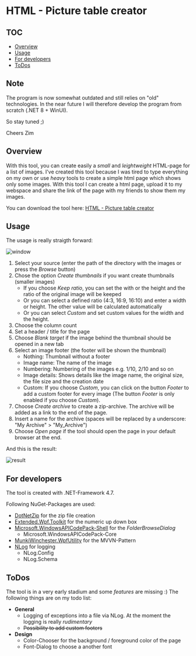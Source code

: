 # HTML - Picture table creator

## TOC
- [Overview](#overview)
- [Usage](#usage)
- [For developers](#for-developers)
- [ToDos](#todos)

## Note

The program is now somewhat outdated and still relies on "old" technologies. In the near future I will therefore develop the program from scratch (.NET 8 + WinUI).

So stay tuned ;)

Cheers Zim

## Overview

With this tool, you can create easily a *small* and *leightweight* HTML-page for a list of images. I've created this tool because I was tired to type everything on my own or use *heavy* tools to create a simple html page which shows only some images. With this tool I can create a html page, upload it to my webspace and share the link of the page with my friends to show them my images.

You can download the tool here: [HTML - Picture table creator](http://www.de-boddels.de/images/HtmlPictureTableCreator.zip)

## Usage

The usage is really straigth forward:

![window](http://www.de-boddels.de/images/window.png)

1. Select your source (enter the path of the directory with the images or press the *Browse* button)
2. Chose the option *Create thumbnails* if you want create thumbnails (smaller images)
    - If you choose *Keep ratio*, you can set the with or the height and the ratio of the original image will be keeped
    - Or you can select a defined ratio (4:3, 16:9, 16:10) and enter a width or height. The other value will be calculated automatically
    - Or you can select *Custom* and set custom values for the width and the height.
3. Choose the column count
4. Set a header / title for the page
5. Choose *Blank target* if the image behind the thumbnail should be opened in a new tab
6. Select an image footer (the footer will be shown the thumbnail)
    - Nothing: Thumbnail without a footer
    - Image name: The name of the image
    - Numbering: Numbering of the images e.g. 1/10, 2/10 and so on
    - Image details: Shows details like the image name, the original size, the file size and the creation date
    - Custom: If you choose *Custom*, you can click on the button *Footer* to add a custom footer for every image (The button *Footer* is only enabled if you choose *Custom*).
7. Choose *Create archive* to create a zip-archive. The archive will be added as a link to the end of the page.
8. Insert a name for the archive (spaces will be replaced by a underscore: "My Archive" > "My_Archive")
9. Choose *Open page* if the tool should open the page in your default browser at the end.

And this is the result:

![result](http://www.de-boddels.de/images/result.png)

## For developers

The tool is created with .NET-Framework 4.7.

Following NuGet-Packages are used:
- [DotNetZip](https://github.com/haf/DotNetZip.Semverd) for the zip file creation
- [Extended.Wpf.Toolkit](https://github.com/xceedsoftware/wpftoolkit) for the numeric up down box
- [Microsoft.WindowsAPICodePack-Shell](http://code.msdn.microsoft.com/WindowsAPICodePack) for the *FolderBrowseDialog*
    - Microsoft.WindowsAPICodePack-Core
- [MunkiWinchester.WpfUtility](https://github.com/MunkiWinchester/WpfUtility) for the MVVN-Pattern
- [NLog](http://nlog-project.org/) for logging
    - NLog.Config
    - NLog.Schema

## ToDos

The tool is in a very early stadium and some *features* are missing :) The following things are on my todo list:
- **General**
    - Logging of exceptions into a file via NLog. At the moment the logging is really *rudimentary*
    - ~~Possibility to add custom footers~~
- **Design**
    - Color-Chooser for the background / foreground color of the page
    - Font-Dialog to choose a another font